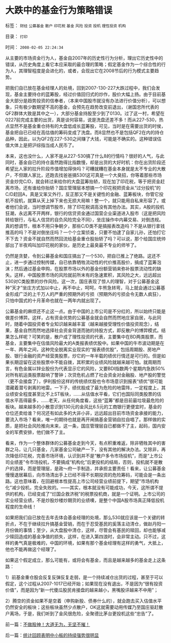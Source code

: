 # 大跌中的基金行为策略错误

标签： `财经` `公募基金` `散户` `印花税` `基金` `风险` `投资` `投机` `理性投资` `机构` 

目录： `打印`

时间： `2008-02-05 22:24:34`

从主要的市场资金行为人，基金自2007年的历史性行为分析，理出它历史性中的错误，从历史角度上看它本应采取的最合理的策略；假定基金作为一个综合性的行为人，其理智程度是会进化的，或者，会现出它在2008节后的行为模式主要趋势。

把我们自已放在基金经理人的处境，回到2007-130-227大跌过程中，我们会发现，基金主要持仓的蓝筹股，经过价值回归式的炒作，股价大幅上扬。由于目前基金大部分是趋势投资的信奉者，（本来中国股市就没有办法进行价值分析），可以想象，只有极少数期望不高的基金，会预先在趋势改变前退出，（谢国忠所代表的QF2群体大致是其中之一），大部分基金持股至少到了0130。过了这一村，希望在0227前完成主要的出货，真是谈何容易，说是洗盘还差不多！而从227-530，热点显然不是基金重仓持有的大盘低成长蓝筹股，可见，当时是在需要出货的时侯，基金把自已已经在高估值的筹码变成了洗盘。而8显然也不是包括QF2在内的持仓品种，因此，以为QF2在227-530之间赚了大钱，可能是不确实的。这种错误估值大体上是把沪综指当成人民币了。

本来，这也没什么，人家不是从227-530搞了什么8的行情吗？很好的人气，与此同时，基金自已的持仓虽然跑得比指数慢，却是出货的大好时机：你在出货阶段还希望比人家的拉升阶段市值增加得快吗？可糟就糟在基金本身就是太不专业的大散户，不但跟人家比，还跑去找爸爸搞530!这可真是一个大臭招，你等着那些市场资金炒完C/D，就会转过来给你的大盘蓝筹抬轿，现在加了印花税，等于把资金赶离市场，还有谁给你抬轿？国庄管理层本想搞一个印花税把资金从“过分投机”的C/D赶回A，真是又笨又外行，反正那又不是关键性的金融、蓝筹板块，你管它投机不投机，就算从天上掉下来也无损大局嘛！整一个，就只能用自私来形容了。或者他们会说，当时想调节股市，除了印花税调高没有其他办法。其实，A股的投机狂潮，永远离不开两样，银行的信贷资金通过国营企业渠道进入股市（这是把风险转给银行，与私人信贷的自负风险完全不同），坐庄操作中内幕交易、对倒违规。真的想调节，根本不用只争朝夕，那些C/D类不是搞报表改造吗？不是从银行拿钱推高的吗？不是对倒坐庄吗？一个个立案侦查，只要不怕逮了自家儿孙，还怕打它不下去？资金不就自然而然回流给基金重仓股抬轿了吗？可以说，那个给国庄统帅部出了半夜鸡叫加印花税的家伙，是历史上最臭最不专业的师爷了。

仍然是贪婪，令到公募基金和国庄搞出了一个530，把自已推上了绝路。这还不止，进一步通过控制传媒，自已依靠牺牲流动性的代价推高股价，搞成了蓝筹泡沫；然后通过基金申购，在股票市场以外的基金份额营销来弥补股票流动性的缺失。这样，中国股票市场的风险就前所末有的急速累积，其风险之大，远远超出530对C类股票的炒作风险。这一次，国庄表现了惊人的理智，对于公募基金这种“天才”坐庄方式加以中止，再不中止，呵呵，牛熊急转弯，马上就会通过公募基金形成广泛的上千万人的严重的预期外的亏损（预期外的亏损会令无数人疯狂），只怕中国式的十月革命也就在一两年内就出现了。

公募基金的麻烦还不止这一点。由于中国的上市公司是不分红的，所以始终只能是做差价博羿。这样，占有资金优势的公募基金就会自然而然地庄家自居，与此同时，随着中国投资者专业知识越来越丰富（越来越接受理性价值投资观念），结果，基金自然而然地选择社会资金背道而驰的持股方式，即反散户的博羿模式。结果怎么样呢？可笑的是，散户成了理性投资的代表，主要集中在BD两类股票，而基金，主要集中在估值风险最大的A类报表绩优股中。如果中国的牛市波动期是在一年、两年之间，这种完全脱离实业现实的“报表绩优股”，包括周期股、房地产股、银行金融的资产经营类股票，炒它的一年半载的绩优行情还是可行的。但是如果长期逗留在这些股票中不能自拨，其积累的业绩风险就越来越可怕。就周期而言，有色金属以锌业股份为代表显示它的风险，又要BDI指数两个星期内急跌50%对所有航运类股票敲响了警钟；次贷危机占燃了社会资金对金融股、地产股的警觉（更不会接盘了），伊利股份这样的传统绩优股也令市场意识到报表“绩优”很可能潜藏着潜亏剥离的地雷。一下子，绩优股成了最为危险的地雷阵，一定程度上，其业绩安全程度甚至比不上ST板块，……从估值水平看，它们也国际同类股票的估值水平高得最多，……老天，从任何角度看，这些“蓝筹”都是目前最垃圾最危险的板块。越来越多的小散意识到130元的金风比6.5元的工商银行更便宜时，基金的仓位还卖给谁？何况还有如此多的大非小非，远远超出目前市场资金承接的能力，要流入市场？看来，唯一的期待也就是再开闸搞基金营销自拉自唱了。那样做的实质，是把社会风险推向末来，这一条，国庄管理层自已都做不了主，起码，国内安全的军费安排，他们做不了主。

看来，作为一个整体群体的公募基金走到今天，有点积重难返，除非牺牲其中的害群之马，让几只基金，几家基金公司破产一下，没有其他的解决办法。又除非，再次降低印花税，完善市场环境，认识到并不是“散户多令市场投机”，而是“上市公司业绩差”令市场投机，不要搞成“机构化”后更投机的结局，否则，投机就不是散户的选择，而是管理层，是政～府一手制造，并承担主要责任！看来，让公募基金慢慢退居幕后，向市场清出手上已经不得不长期投资的危险筹码，可能会是一条出路。这也意味着，在回避根本性提高上市公司经营业绩前提下，期望“市场机构化”减少投机，完全失败的。——其实，根本就没有可能成功，今天，这所谓不提供的机构，已经变成了“烂国企救济税”的税票投机商，就是一个证明。上市公司的实业经营业绩，不是炒股炒楼炒期货的业绩噢，是整个中国A股市场真正降低投机程度的生命线！

如果把我们自已放在去年去体会基金经理的处境，那么530就应该是一个关键的转折点，不在于继续拉升搞基金营销，而在于忍受基民的奚落主动清仓，做赵丹阳一月份做的事情；至少，从大盘股中清仓，这样，尽管会有基民的赎回，却也能够减少赎回造成的基金净值的损失，这样，在进入第四浪时，会非常主动。只不过，这样的勇气真是极难的，中国的环境，如果有那个基金经理有这样的勇气，大抵上，他也不能再做这个经理了。

如果这个假定成立，那么可能有，或将会有基金，而且是越来越多的基金走上这条路：

1）前基金重仓股会反复反弹反复走弱，是一个持续减仓出货的过程，甚至于可以假定，这个过程从2007-1017已经开始；如果现在没有退出，不是因为“很有投资价值”，而是因为“新一代傻瓜股民肯接盘的越来越小，黑嘴股评越来不中用”；

2）腾空的资金如果不是空着（申购新股、债券什么的），就会跑去买入估值水平仍然安全的板块；这些板块虽然少点散户，OK这就需要动用传媒乃至国庄驱赶散户离场，于是，我们听到了金风很危险，全聚德比茅台更投机这些“忠告”了。



前一篇：[不做股神！大道无为，无坚不摧！](../../../2008/2/5/不做股神！大道无为，无坚不摧！.md)

后一篇：[统计回顾表明中小板的持续强势很明显](../../../2008/2/13/统计回顾表明中小板的持续强势很明显.md)